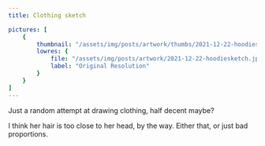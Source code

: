 ```yaml
---
title: Clothing sketch

pictures: [
	{
		thumbnail: "/assets/img/posts/artwork/thumbs/2021-12-22-hoodiesketch.jpg",
		lowres: {
			file: "/assets/img/posts/artwork/2021-12-22-hoodiesketch.jpg",
			label: "Original Resolution"
		}
	}
]
---
```

Just a random attempt at drawing clothing, half decent maybe?

I think her hair is too close to her head, by the way. Either that, or just bad proportions.
